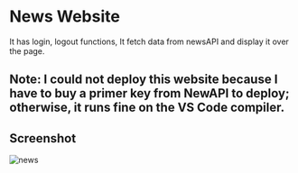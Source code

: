 # News Website

It has login, logout functions, It fetch data from newsAPI and display it over the page.

## Note: I could not deploy this website because I have to buy a primer key from NewAPI to deploy; otherwise, it runs fine on the VS Code compiler.


## Screenshot
![news](https://github.com/deevesh11nov/News-app/assets/127090783/aec07aee-6ef0-4199-8343-b4186b91876a)
